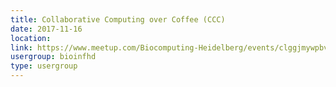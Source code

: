 ```yaml
---
title: Collaborative Computing over Coffee (CCC)
date: 2017-11-16
location: 
link: https://www.meetup.com/Biocomputing-Heidelberg/events/clggjmywpbvb/
usergroup: bioinfhd
type: usergroup
---
```

